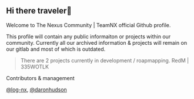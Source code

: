## Hi there traveler🧙
Welcome to The Nexus Community | TeamNX official Github profile.

This profile will contain any public informaiton or projects within our community.
Currently all our archived information & projects will remain on our gitlab and most of which is outdated.
>There are 2 projects currently in development / roapmapping.
RedM | 335WOTLK

Contributors & management

[@log-nx](https://github.com/Log-nx), [@daronhudson](https://github.com/daronhudson)
<!--

**Here are some ideas to get you started:**

🙋‍♀️ A short introduction - what is your organization all about?
🌈 Contribution guidelines - how can the community get involved?
👩‍💻 Useful resources - where can the community find your docs? Is there anything else the community should know?
🍿 Fun facts - what does your team eat for breakfast?
🧙 Remember, you can do mighty things with the power of [Markdown](https://docs.github.com/github/writing-on-github/getting-started-with-writing-and-formatting-on-github/basic-writing-and-formatting-syntax)
-->
